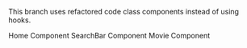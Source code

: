 This branch uses refactored code class components instead of using hooks.

Home Component
SearchBar Component
Movie Component


